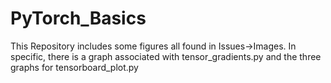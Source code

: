 # PyTorch_Basics

This Repository includes some figures all found in Issues->Images. In specific, there is a graph associated with tensor_gradients.py and the three graphs for tensorboard_plot.py
